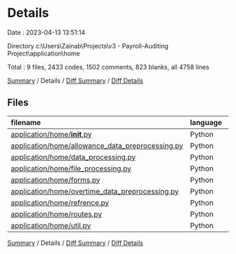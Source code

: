 # Details

Date : 2023-04-13 13:51:14

Directory c:\\Users\\Zainab\\Projects\\v3 - Payroll-Auditing Project\\application\\home

Total : 9 files,  2433 codes, 1502 comments, 823 blanks, all 4758 lines

[Summary](results.md) / Details / [Diff Summary](diff.md) / [Diff Details](diff-details.md)

## Files
| filename | language | code | comment | blank | total |
| :--- | :--- | ---: | ---: | ---: | ---: |
| [application/home/__init__.py](/application/home/__init__.py) | Python | 6 | 0 | 3 | 9 |
| [application/home/allowance_data_preprocessing.py](/application/home/allowance_data_preprocessing.py) | Python | 424 | 501 | 208 | 1,133 |
| [application/home/data_processing.py](/application/home/data_processing.py) | Python | 539 | 378 | 221 | 1,138 |
| [application/home/file_processing.py](/application/home/file_processing.py) | Python | 164 | 100 | 70 | 334 |
| [application/home/forms.py](/application/home/forms.py) | Python | 23 | 24 | 13 | 60 |
| [application/home/overtime_data_preprocessing.py](/application/home/overtime_data_preprocessing.py) | Python | 104 | 90 | 46 | 240 |
| [application/home/refrence.py](/application/home/refrence.py) | Python | 7 | 7 | 31 | 45 |
| [application/home/routes.py](/application/home/routes.py) | Python | 763 | 246 | 154 | 1,163 |
| [application/home/util.py](/application/home/util.py) | Python | 403 | 156 | 77 | 636 |

[Summary](results.md) / Details / [Diff Summary](diff.md) / [Diff Details](diff-details.md)